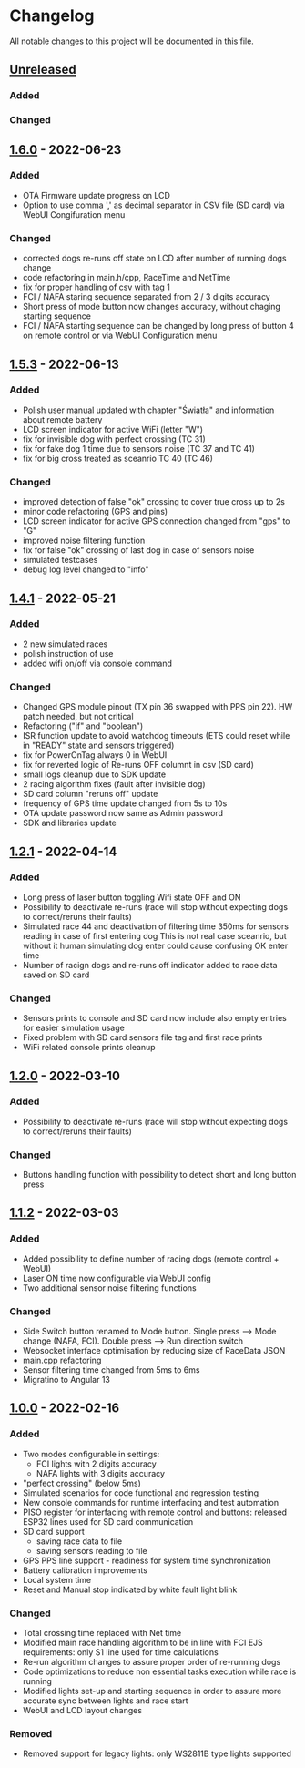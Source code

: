 # Changelog

All notable changes to this project will be documented in this file.

## [Unreleased]

### Added

### Changed


## [1.6.0] - 2022-06-23

### Added
- OTA Firmware update progress on LCD
- Option to use comma ',' as decimal separator in CSV file (SD card) via WebUI Congifuration menu

### Changed
- corrected dogs re-runs off state on LCD after number of running dogs change
- code refactoring in main.h/cpp, RaceTime and NetTime
- fix for proper handling of csv with tag 1
- FCI / NAFA staring sequence separated from 2 / 3 digits accuracy
- Short press of mode button now changes accuracy, without chaging starting sequence
- FCI / NAFA starting sequence can be changed by long press of button 4 on remote control or via WebUI Configuration menu

## [1.5.3] - 2022-06-13

### Added
- Polish user manual updated with chapter "Światła" and information about remote battery
- LCD screen indicator for active WiFi (letter "W")
- fix for invisible dog with perfect crossing (TC 31)
- fix for fake dog 1 time due to sensors noise (TC 37 and TC 41)
- fix for big cross treated as sceanrio TC 40 (TC 46)

### Changed
- improved detection of false "ok" crossing to cover true cross up to 2s
- minor code refactoring (GPS and pins)
- LCD screen indicator for active GPS connection changed from "gps" to "G"
- improved noise filtering function
- fix for false "ok" crossing of last dog in case of sensors noise
- simulated testcases
- debug log level changed to "info"


## [1.4.1] - 2022-05-21

### Added

- 2 new simulated races
- polish instruction of use
- added wifi on/off via console command

### Changed

- Changed GPS module pinout (TX pin 36 swapped with PPS pin 22). HW patch needed, but not critical
- Refactoring ("if" and "boolean")
- ISR function update to avoid watchdog timeouts (ETS could reset while in "READY" state and sensors triggered)
- fix for PowerOnTag always 0 in WebUI
- fix for reverted logic of Re-runs OFF columnt in csv (SD card)
- small logs cleanup due to SDK update
- 2 racing algorithm fixes (fault after invisible dog)
- SD card column "reruns off" update
- frequency of GPS time update changed from 5s to 10s
- OTA update password now same as Admin password
- SDK and libraries update

## [1.2.1] - 2022-04-14

### Added

- Long press of laser button toggling Wifi state OFF and ON
- Possibility to deactivate re-runs (race will stop without expecting dogs to correct/reruns their faults)
- Simulated race 44 and deactivation of filtering time 350ms for sensors reading in case of first entering dog
  This is not real case sceanrio, but without it human simulating dog enter could cause confusing OK enter time
- Number of racign dogs and re-runs off indicator added to race data saved on SD card

### Changed

- Sensors prints to console and SD card now include also empty entries for easier simulation usage
- Fixed problem with SD card sensors file tag and first race prints
- WiFi related console prints cleanup

## [1.2.0] - 2022-03-10

### Added

- Possibility to deactivate re-runs (race will stop without expecting dogs to correct/reruns their faults)

### Changed

- Buttons handling function with possibility to detect short and long button press


## [1.1.2] - 2022-03-03

### Added

- Added possibility to define number of racing dogs (remote control + WebUI)
- Laser ON time now configurable via WebUI config
- Two additional sensor noise filtering functions

### Changed

- Side Switch button renamed to Mode button. Single press --> Mode change (NAFA, FCI). Double press --> Run direction switch
- Websocket interface optimisation by reducing size of RaceData JSON
- main.cpp refactoring
- Sensor filtering time changed from 5ms to 6ms
- Migratino to Angular 13

## [1.0.0] - 2022-02-16

### Added

- Two modes configurable in settings:
  - FCI lights with 2 digits accuracy
  - NAFA lights with 3 digits accuracy
- "perfect crossing" (below 5ms)
- Simulated scenarios for code functional and regression testing
- New console commands for runtime interfacing and test automation
- PISO register for interfacing with remote control and buttons: released ESP32 lines used for SD card communication
- SD card support
  - saving race data to file
  - saving sensors reading to file
- GPS PPS line support - readiness for system time synchronization
- Battery calibration improvements
- Local system time
- Reset and Manual stop indicated by white fault light blink

### Changed

- Total crossing time replaced with Net time
- Modified main race handling algorithm to be in line with FCI EJS requirements:  only S1 line used for time calculations
- Re-run algorithm changes to assure proper order of re-running dogs
- Code optimizations to reduce non essential tasks execution while race is running
- Modified lights set-up and starting sequence in order to assure more accurate sync between lights and race start
- WebUI and LCD layout changes

### Removed

- Removed support for legacy lights: only WS2811B type lights supported



[unreleased]: https://github.com/simonttp78/FlyballETS-Software/compare/v1.6.0...HEAD
[1.6.0]: https://github.com/simonttp78/FlyballETS-Software/compare/v1.5.3...v1.6.0
[1.5.3]: https://github.com/simonttp78/FlyballETS-Software/compare/v1.4.1...v1.5.3
[1.4.1]: https://github.com/simonttp78/FlyballETS-Software/compare/v1.2.1...v1.4.1
[1.2.1]: https://github.com/simonttp78/FlyballETS-Software/compare/v1.2.0...v1.2.1
[1.2.0]: https://github.com/simonttp78/FlyballETS-Software/compare/v1.1.2...v1.2.0
[1.1.2]: https://github.com/simonttp78/FlyballETS-Software/compare/v1.0.0...v1.1.2
[1.0.0]: https://github.com/simonttp78/FlyballETS-Software/releases/tag/v1.0.0
